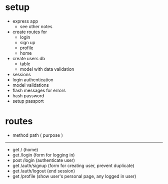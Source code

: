# setup
* express app
    * see other notes
* create routes for
    * login
    * sign up
    * profile
    * home
* create users db
    * table
    * model with data validation
* sessions
* login authentication
* model validations
* flash messages for errors
* hash password
* setup passport

# routes
* method path ( purpose )
---
* get / (home)
* get /login (form for logging in)
* post /login (authenticate user)
* get /auth/signup (form for creating user, prevent duplicate)
* get /auth/logout (end session)
* get /profile (show user's personal page, any logged in user)
